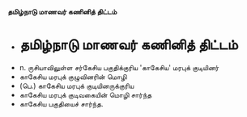 **தமிழ்நாடு மாணவர் கணினித் திட்டம்**
- # தமிழ்நாடு மாணவர் கணினித் திட்டம்
- n. ருசியாவிலுள்ள சர்கேசிய பகுதிக்குரிய 'காகேசிய' மரபுக் குடியினர்
- காகேசிய மரபுக் குழுவினரின் மொழி
- (பெ.) காகேசிய மரபுக் குடியினருக்குரிய
- காகேசிய மரபுக் குடிவகையின் மொழி சார்ந்த
- காகேசிய பகுதியைச் சார்ந்த.

